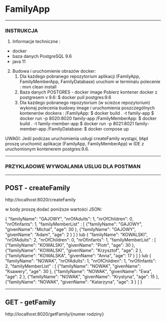 # FamilyApp
-------------------------------------------------------------------
### INSTRUKCJA ###

1. Informacje techniczne :
- docker
- baza danych PostgreSQL 9.6
- java 11

2. Budowa i uruchomienie obrazów docker:
    1. Dla każdego pobranego repozytorium aplikacji (FamilyApp, FamilyMemberApp, FamilyDatabase) uruchom w terminalu
    polecenie :  mvn clean install
    2. Baza danych POSTGRES - docker image
        Pobierz kontener docker z postgresem v 9.6:
        $ docker pull postgres:9.6
    3. Dla każdego pobranego repozytorium (w scieżce repozytorium) wykonaj polecenia budowy image i uruchomienia
     poszczególnych kontenerów dockera :
    /FamilyApp:
        $ docker build . -t family-app
        $ docker run -p 8020:8020 family-app
    /FamilyMemberApp:
         $ docker build . -t family-member-app
         $ docker run -p 8021:8021 family-member-app
     /FamilyDatabase:
          $ docker compose up

UWAGI: Jeśli podczas uruchomienia usługi createFamily wystąpi, błąd proszę
       uruchomić aplikacje (FamilyApp, FamilyMemberApp) w IDE z uruchomionym kontenerem postgres:9.6.

---------------------------------------------------------------------

### PRZYKLADOWE WYWOALANIA USLUG DLA POSTMAN ####
------------------------------
POST -  createFamily
------------------------------
 http://localhost:8020/createFamily

 w body proszę dodać poniższe wartości JSON:

 {
    "familyName": "GAJOWY",
    "nrOfAdults": 1,
    "nrOfChildren": 0,
    "nrOfinfants": 1,
    "familyMemberList" : [
        {"familyName": "GAJOWY",
        "givenName": "Michal",
        "age": 30
        },
        {"familyName": "GAJOWY",
        "givenName": "Adam",
        "age": 2
        }
    ]
}
 lub
{
    "familyName": "KOWALSKI",
    "nrOfAdults": 2,
    "nrOfChildren": 0,
    "nrOfinfants": 1,
    "familyMemberList" : [
        {"familyName": "KOWALSKI",
        "givenName": "Piotr",
        "age": 30
        },
        {"familyName": "KOWALSKI",
        "givenName": "Krzysztof",
        "age": 2
        },
        {"familyName": "KOWALSKA",
        "givenName": "Anna",
        "age": 17
        }
    ]
}
lub
{
    "familyName": "NOWAK",
    "nrOfAdults": 1,
    "nrOfChildren": 1,
    "nrOfinfants": 2,
    "familyMemberList" : [
        {"familyName": "NOWAK",
        "givenName": "Ksawery",
        "age": 30
        },
        {"familyName": "NOWAK",
        "givenName": "Ewa",
        "age": 2
        },
        {"familyName": "NOWAK",
        "givenName": "Krystyna",
        "age": 15
        },
        {"familyName": "NOWAK",
        "givenName": "Katarzyna",
        "age": 3
        }
    ]
}

-----------------------------------------
GET - getFamily
-----------------------------------------
http://localhost:8020/getFamily/{numer rodziny}
